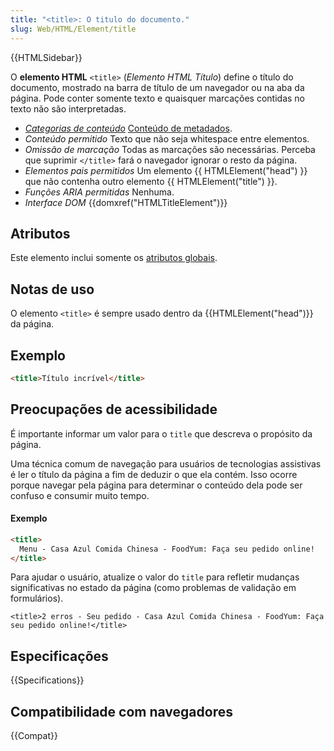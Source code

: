 ```yaml
---
title: "<title>: O titulo do documento."
slug: Web/HTML/Element/title
---
```


{{HTMLSidebar}}

O **elemento HTML** `<title>` (_Elemento HTML Título_) define o título do documento, mostrado na barra de título de um navegador ou na aba da página. Pode conter somente texto e quaisquer marcações contidas no texto não são interpretadas.

- _[Categorias de conteúdo](/pt-BR/docs/Web/HTML/Content_categories)_ [Conteúdo de metadados](/pt-BR/docs/Web/HTML/Content_categories#metadata_content).
- _Conteúdo permitido_ Texto que não seja whitespace entre elementos.
- _Omissão de marcação_ Todas as marcações são necessárias. Perceba que suprimir `</title>` fará o navegador ignorar o resto da página.
- _Elementos pais permitidos_ Um elemento {{ HTMLElement("head") }} que não contenha outro elemento {{ HTMLElement("title") }}.
- _Funções ARIA permitidas_ Nenhuma.
- _Interface DOM_ {{domxref("HTMLTitleElement")}}

## Atributos

Este elemento inclui somente os [atributos globais](/pt-BR/docs/Web/HTML/Global_attributes).

## Notas de uso

O elemento `<title>` é sempre usado dentro da {{HTMLElement("head")}} da página.

## Exemplo

```html
<title>Título incrível</title>
```

## Preocupações de acessibilidade

É importante informar um valor para o `title` que descreva o propósito da página.

Uma técnica comum de navegação para usuários de tecnologias assistivas é ler o título da página a fim de deduzir o que ela contém. Isso ocorre porque navegar pela página para determinar o conteúdo dela pode ser confuso e consumir muito tempo.

#### Exemplo

```html
<title>
  Menu - Casa Azul Comida Chinesa - FoodYum: Faça seu pedido online!
</title>
```

Para ajudar o usuário, atualize o valor do `title` para refletir mudanças significativas no estado da página (como problemas de validação em formulários).

```
<title>2 erros - Seu pedido - Casa Azul Comida Chinesa - FoodYum: Faça seu pedido online!</title>
```

## Especificações

{{Specifications}}

## Compatibilidade com navegadores

{{Compat}}
